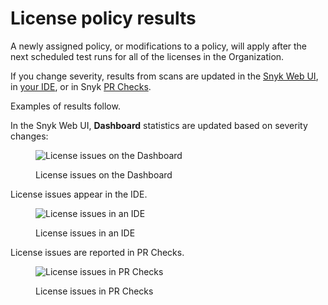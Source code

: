 # License policy results

A newly assigned policy, or modifications to a policy, will apply after the next scheduled test runs for all of the licenses in the Organization.&#x20;

If you change severity, results from scans are updated in the [Snyk Web UI](../../../getting-started/explore-the-snyk-web-ui.md), in [your IDE](../../../scm-ide-and-ci-cd-integrations/snyk-ide-plugins-and-extensions/), or in Snyk [PR Checks](../../../scan-with-snyk/pull-requests/pull-request-checks/).

Examples of results follow.

In the Snyk Web UI, **Dashboard** statistics are updated based on severity changes:

<div align="left">

<figure><img src="../../../.gitbook/assets/Screen Shot 2023-05-12 at 2.00.26 PM.png" alt="License issues on the Dashboard"><figcaption><p>License issues on the Dashboard</p></figcaption></figure>

</div>

License issues appear in the IDE.

<div align="left">

<figure><img src="../../../.gitbook/assets/image (13) (2).png" alt="License issues in an IDE"><figcaption><p>License issues in an IDE</p></figcaption></figure>

</div>

License issues are reported in PR Checks.

<div align="left">

<figure><img src="../../../.gitbook/assets/image (4) (4) (1).png" alt="License issues in PR Checks"><figcaption><p>License issues in PR Checks</p></figcaption></figure>

</div>
